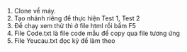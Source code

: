 1. Clone về máy.
2. Tạo nhánh riêng để thực hiện Test 1, Test 2
3. Để chạy xem thử thì ở file html rồi bấm F5
4. File Code.txt là file code mẫu để copy qua file tương ứng
5. File Yeucau.txt đọc kỹ để làm theo
